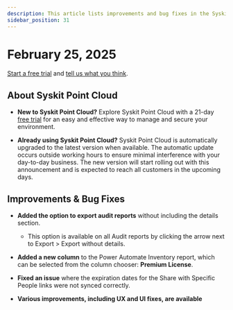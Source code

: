 ```yaml
---
description: This article lists improvements and bug fixes in the Syskit Point Cloud version 2025.2.82.16
sidebar_position: 31
---
```


# February 25, 2025

[Start a free trial](https://www.syskit.com/products/point/free-trial/) and [tell us what you think](https://www.syskit.com/company/contact-us/).

## About Syskit Point Cloud

* **New to Syskit Point Cloud?** Explore Syskit Point Cloud with a 21-day [free trial](https://www.syskit.com/products/point/free-trial/) for an easy and effective way to manage and secure your environment.

* **Already using Syskit Point Cloud?** Syskit Point Cloud is automatically upgraded to the latest version when available. The automatic update occurs outside working hours to ensure minimal interference with your day-to-day business. The new version will start rolling out with this announcement and is expected to reach all customers in the upcoming days.


## Improvements & Bug Fixes

* **Added the option to export audit reports** without including the details section.
  * This option is available on all Audit reports by clicking the arrow next to Export > Export without details.   

* **Added a new column** to the Power Automate Inventory report, which can be selected from the column chooser: **Premium License**.

* **Fixed an issue** where the expiration dates for the Share with Specific People links were not synced correctly.

* **Various improvements, including UX and UI fixes, are available**